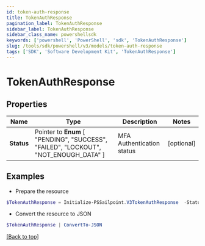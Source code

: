```yaml
---
id: token-auth-response
title: TokenAuthResponse
pagination_label: TokenAuthResponse
sidebar_label: TokenAuthResponse
sidebar_class_name: powershellsdk
keywords: ['powershell', 'PowerShell', 'sdk', 'TokenAuthResponse'] 
slug: /tools/sdk/powershell/v3/models/token-auth-response
tags: ['SDK', 'Software Development Kit', 'TokenAuthResponse']
---
```



# TokenAuthResponse

## Properties

Name | Type | Description | Notes
------------ | ------------- | ------------- | -------------
**Status** |  Pointer to  **Enum** [  "PENDING",    "SUCCESS",    "FAILED",    "LOCKOUT",    "NOT_ENOUGH_DATA" ] | MFA Authentication status | [optional] 

## Examples

- Prepare the resource
```powershell
$TokenAuthResponse = Initialize-PSSailpoint.V3TokenAuthResponse  -Status PENDING
```

- Convert the resource to JSON
```powershell
$TokenAuthResponse | ConvertTo-JSON
```


[[Back to top]](#) 

